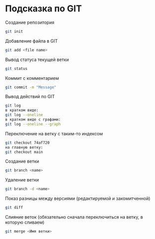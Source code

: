# Подсказка по GIT

Создание репозитория
```sh
git init
```

Добавление файла в GIT
```sh
git add <file name>
```

Вывод статуса текущей ветки
```sh
git status
```

Коммит с комментарием
```sh
git commit -m "Message"
```

Вывод действий по GIT
```sh
git log
в кратком виде:
git log --oneline
в кратком виде с графами:
git log --oneline --graph
```

Переключение на ветку с таким-то индексом
```sh
git checkout 74af720
на главную ветку: 
git checkout main
```

Создание ветки
```sh
git branch <name>
```

Удаление ветки
```sh
git branch -d <name>
```

Показ разницы между версиями (редактируемой и закомитченной)
```sh
git diff
```

Слияние веток (обязательно сначала переключиться на ветку, в которую сливаем)
```sh
git merge <Имя ветки>
```